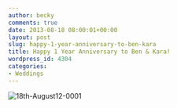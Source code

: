 ```yaml
---
author: becky
comments: true
date: 2013-08-18 08:00:01+00:00
layout: post
slug: happy-1-year-anniversary-to-ben-kara
title: Happy 1 Year Anniversary to Ben & Kara!
wordpress_id: 4304
categories:
- Weddings
---
```


![18th-August12-0001](http://www.beckyjenson.com/wp-content/uploads/2013/01/18th-August12-00011.jpg)
